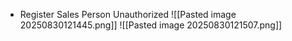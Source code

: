 
- Register Sales Person Unauthorized
![[Pasted image 20250830121445.png]]
![[Pasted image 20250830121507.png]]


